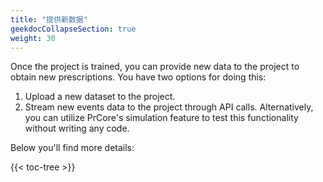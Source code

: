 ```yaml
---
title: "提供新数据"
geekdocCollapseSection: true
weight: 30
---
```


Once the project is trained, you can provide new data to the project to obtain new prescriptions. You have two options for doing this:

1. Upload a new dataset to the project.
2. Stream new events data to the project through API calls. Alternatively, you can utilize PrCore's simulation feature to test this functionality without writing any code.

Below you'll find more details:

{{< toc-tree >}}
